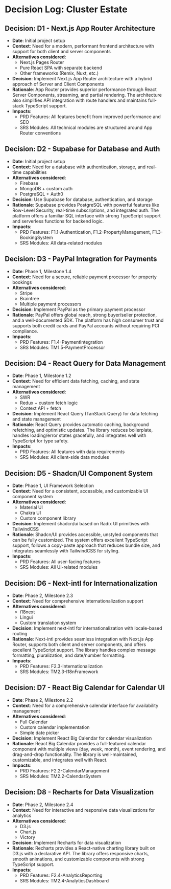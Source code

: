# Decision Log: Cluster Estate

## Decision: D1 - Next.js App Router Architecture
- **Date**: Initial project setup
- **Context**: Need for a modern, performant frontend architecture with support for both client and server components
- **Alternatives considered**:
  - Next.js Pages Router
  - Pure React SPA with separate backend
  - Other frameworks (Remix, Nuxt, etc.)
- **Decision**: Implement Next.js App Router architecture with a hybrid approach of Server and Client Components
- **Rationale**: App Router provides superior performance through React Server Components, streaming, and partial rendering. The architecture also simplifies API integration with route handlers and maintains full-stack TypeScript support.
- **Impacts**:
  - PRD Features: All features benefit from improved performance and SEO
  - SRS Modules: All technical modules are structured around App Router conventions

## Decision: D2 - Supabase for Database and Auth
- **Date**: Initial project setup
- **Context**: Need for a database with authentication, storage, and real-time capabilities
- **Alternatives considered**:
  - Firebase
  - MongoDB + custom auth
  - PostgreSQL + Auth0
- **Decision**: Use Supabase for database, authentication, and storage
- **Rationale**: Supabase provides PostgreSQL with powerful features like Row-Level Security, real-time subscriptions, and integrated auth. The platform offers a familiar SQL interface with strong TypeScript support and serverless functions for backend logic.
- **Impacts**:
  - PRD Features: F1.1-Authentication, F1.2-PropertyManagement, F1.3-BookingSystem
  - SRS Modules: All data-related modules

## Decision: D3 - PayPal Integration for Payments
- **Date**: Phase 1, Milestone 1.4
- **Context**: Need for a secure, reliable payment processor for property bookings
- **Alternatives considered**:
  - Stripe
  - Braintree
  - Multiple payment processors
- **Decision**: Implement PayPal as the primary payment processor
- **Rationale**: PayPal offers global reach, strong buyer/seller protection, and a well-documented SDK. The platform has high consumer trust and supports both credit cards and PayPal accounts without requiring PCI compliance.
- **Impacts**:
  - PRD Features: F1.4-PaymentIntegration
  - SRS Modules: TM1.5-PaymentProcessor

## Decision: D4 - React Query for Data Management
- **Date**: Phase 1, Milestone 1.2
- **Context**: Need for efficient data fetching, caching, and state management
- **Alternatives considered**:
  - SWR
  - Redux + custom fetch logic
  - Context API + fetch
- **Decision**: Implement React Query (TanStack Query) for data fetching and state management
- **Rationale**: React Query provides automatic caching, background refetching, and optimistic updates. The library reduces boilerplate, handles loading/error states gracefully, and integrates well with TypeScript for type safety.
- **Impacts**:
  - PRD Features: All features with data requirements
  - SRS Modules: All client-side data modules

## Decision: D5 - Shadcn/UI Component System
- **Date**: Phase 1, UI Framework Selection
- **Context**: Need for a consistent, accessible, and customizable UI component system
- **Alternatives considered**:
  - Material UI
  - Chakra UI
  - Custom component library
- **Decision**: Implement shadcn/ui based on Radix UI primitives with TailwindCSS
- **Rationale**: Shadcn/UI provides accessible, unstyled components that can be fully customized. The system offers excellent TypeScript support, follows a copy-paste approach that reduces bundle size, and integrates seamlessly with TailwindCSS for styling.
- **Impacts**:
  - PRD Features: All user-facing features
  - SRS Modules: All UI-related modules

## Decision: D6 - Next-intl for Internationalization
- **Date**: Phase 2, Milestone 2.3
- **Context**: Need for comprehensive internationalization support
- **Alternatives considered**:
  - i18next
  - Lingui
  - Custom translation system
- **Decision**: Implement next-intl for internationalization with locale-based routing
- **Rationale**: Next-intl provides seamless integration with Next.js App Router, supports both client and server components, and offers excellent TypeScript support. The library handles complex message formatting, pluralization, and date/number formatting.
- **Impacts**:
  - PRD Features: F2.3-Internationalization
  - SRS Modules: TM2.3-I18nFramework

## Decision: D7 - React Big Calendar for Calendar UI
- **Date**: Phase 2, Milestone 2.2
- **Context**: Need for a comprehensive calendar interface for availability management
- **Alternatives considered**:
  - Full Calendar
  - Custom calendar implementation
  - Simple date picker
- **Decision**: Implement React Big Calendar for calendar visualization
- **Rationale**: React Big Calendar provides a full-featured calendar component with multiple views (day, week, month), event rendering, and drag-and-drop functionality. The library is well-maintained, customizable, and integrates well with React.
- **Impacts**:
  - PRD Features: F2.2-CalendarManagement
  - SRS Modules: TM2.2-CalendarSystem

## Decision: D8 - Recharts for Data Visualization
- **Date**: Phase 2, Milestone 2.4
- **Context**: Need for interactive and responsive data visualizations for analytics
- **Alternatives considered**:
  - D3.js
  - Chart.js
  - Victory
- **Decision**: Implement Recharts for data visualization
- **Rationale**: Recharts provides a React-native charting library built on D3.js with a declarative API. The library offers responsive charts, smooth animations, and customizable components with strong TypeScript support.
- **Impacts**:
  - PRD Features: F2.4-AnalyticsReporting
  - SRS Modules: TM2.4-AnalyticsDashboard
